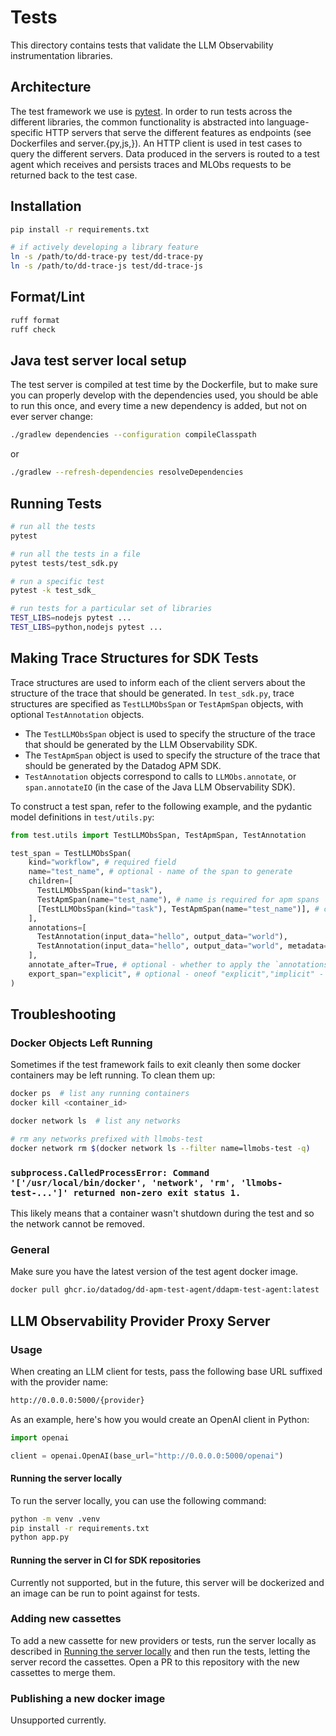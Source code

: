 # Tests

This directory contains tests that validate the LLM Observability instrumentation libraries.


## Architecture

The test framework we use is [pytest](https://docs.pytest.org/en/stable/). In order to run tests across the different
libraries, the common functionality is abstracted into language-specific HTTP servers that serve the different
features as endpoints (see Dockerfiles and server.{py,js,}). An HTTP client is used in test cases to query the
different servers. Data produced in the servers is routed to a test agent which receives and persists traces and MLObs
requests to be returned back to the test case.

## Installation

```bash
pip install -r requirements.txt

# if actively developing a library feature
ln -s /path/to/dd-trace-py test/dd-trace-py
ln -s /path/to/dd-trace-js test/dd-trace-js
```

## Format/Lint

```bash
ruff format
ruff check
```

## Java test server local setup

The test server is compiled at test time by the Dockerfile, but to make sure you can properly develop with the dependencies used, you should be able to run this once, and every time a new dependency is added, but not on ever server change:

```bash
./gradlew dependencies --configuration compileClasspath
```

or

```bash
./gradlew --refresh-dependencies resolveDependencies
```

## Running Tests

```bash
# run all the tests
pytest

# run all the tests in a file
pytest tests/test_sdk.py

# run a specific test
pytest -k test_sdk_

# run tests for a particular set of libraries
TEST_LIBS=nodejs pytest ...
TEST_LIBS=python,nodejs pytest ...
```

## Making Trace Structures for SDK Tests

Trace structures are used to inform each of the client servers about the structure of the trace that should be generated. In `test_sdk.py`, trace structures are specified as `TestLLMObsSpan` or `TestApmSpan` objects, with optional `TestAnnotation` objects.

- The `TestLLMObsSpan` object is used to specify the structure of the trace that should be generated by the LLM Observability SDK.
- The `TestApmSpan` object is used to specify the structure of the trace that should be generated by the Datadog APM SDK.
- `TestAnnotation` objects correspond to calls to `LLMObs.annotate`, or `span.annotateIO` (in the case of the Java LLM Observability SDK).

To construct a test span, refer to the following example, and the pydantic model definitions in `test/utils.py`:

```python
from test.utils import TestLLMObsSpan, TestApmSpan, TestAnnotation

test_span = TestLLMObsSpan(
    kind="workflow", # required field
    name="test_name", # optional - name of the span to generate
    children=[
      TestLLMObsSpan(kind="task"),
      TestApmSpan(name="test_name"), # name is required for apm spans
      [TestLLMObsSpan(kind="task"), TestApmSpan(name="test_name")], # children can be a list of spans that are run in parallel
    ],
    annotations=[
      TestAnnotation(input_data="hello", output_data="world"),
      TestAnnotation(input_data="hello", output_data="world", metadata={"hello": "world"}),
    ],
    annotate_after=True, # optional - whether to apply the `annotations` after the span is finished or during its execution
    export_span="explicit", # optional - oneof "explicit","implicit" - if this field is present, the span will be exported. explicit means the span will be specified directly in being exported, implicit means the SDK will determine the current span and export that. if not present, the span will not be exported.
)
```

## Troubleshooting

### Docker Objects Left Running

Sometimes if the test framework fails to exit cleanly then some docker containers may be left running. To clean them up:

```bash
docker ps  # list any running containers
docker kill <container_id>
```


```bash
docker network ls  # list any networks

# rm any networks prefixed with llmobs-test
docker network rm $(docker network ls --filter name=llmobs-test -q)
```


### `subprocess.CalledProcessError: Command '['/usr/local/bin/docker', 'network', 'rm', 'llmobs-test-...']' returned non-zero exit status 1.`

This likely means that a container wasn't shutdown during the test and so the network cannot be removed.

### General

Make sure you have the latest version of the test agent docker image.
```bash
docker pull ghcr.io/datadog/dd-apm-test-agent/ddapm-test-agent:latest
```

## LLM Observability Provider Proxy Server

### Usage

When creating an LLM client for tests, pass the following base URL suffixed with the provider name:

```bash
http://0.0.0.0:5000/{provider}
```

As an example, here's how you would create an OpenAI client in Python:

```python
import openai

client = openai.OpenAI(base_url="http://0.0.0.0:5000/openai")
```

#### Running the server locally

To run the server locally, you can use the following command:

```bash
python -m venv .venv
pip install -r requirements.txt
python app.py
```

#### Running the server in CI for SDK repositories

Currently not supported, but in the future, this server will be dockerized and an image can be run to point against for tests.

### Adding new cassettes

To add a new cassette for new providers or tests, run the server locally as described in [Running the server locally](#running-the-server-locally) and then run the tests, letting the server record the cassettes. Open a PR to this repository with the new cassettes to merge them.

### Publishing a new docker image

Unsupported currently.

